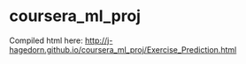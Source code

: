 # coursera_ml_proj

Compiled html here:
http://j-hagedorn.github.io/coursera_ml_proj/Exercise_Prediction.html
